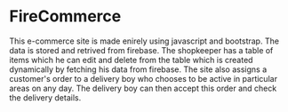 # FireCommerce

This e-commerce site is made enirely using javascript and bootstrap. The data is stored and retrived from firebase. 
The shopkeeper has a table of items which he can edit and delete from the table which is created dynamically by fetching his data from firebase.
The site also assigns a customer's order to a delivery boy who chooses to be active in particular areas on any day. The delivery boy can then accept this order and check the delivery details.
